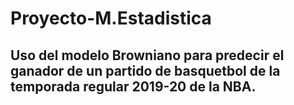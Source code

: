 # Proyecto-M.Estadistica
## Uso del modelo Browniano para predecir el ganador de un partido de basquetbol de la temporada regular 2019-20 de la NBA.
